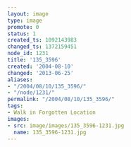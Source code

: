```yaml
---
layout: image
type: image
promote: 0
status: 1
created_ts: 1092143983
changed_ts: 1372159451
node_id: 1231
title: '135_3596'
created: '2004-08-10'
changed: '2013-06-25'
aliases:
- "/2004/08/10/135_3596/"
- "/node/1231/"
permalink: "/2004/08/10/135_3596/"
tags:
- Walk in Forgotten Location
images:
- src: image/images/135_3596-1231.jpg
  name: 135_3596-1231.jpg
---
```



